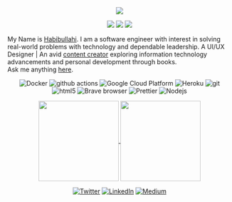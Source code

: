 <p align="center">
  <a href="https://github.com/DenverCoder1/readme-typing-svg"><img src="https://readme-typing-svg.herokuapp.com?lines=Hi,+I'm+Prince.;I+love+open-source.;I+love+React.js.;I+love+learning.;I+love+spreading+knowledge.;&center=true&width=500&height=50"></a>
</p>

<p>
<div align="center" target="_blank">
  <img src="https://img.shields.io/twitter/follow/code_alumni?style=social">
  <img src="https://img.shields.io/github/followers/princehabeeb?style=social">
  <a href="https://www.youtube.com/c/code_alumni" target="_blank">
    <img src="https://img.shields.io/youtube/channel/subscribers/UCi2uzZOxA3yyYCw6m1MWzwg?style=social">	
  </a>
</div>
</p>

My Name is [Habibullahi](https://linktr.ee/code_alumni). I am a software engineer with interest in solving real-world problems with technology and dependable leadership. A UI/UX Designer | An avid [content creator](https://www.youtube.com/@code_alumni) exploring information technology advancements and personal development through books.<br/>
Ask me anything [here](https://github.com/princehabeeb/princehabeeb/issues?q=is%3Aissue+is%3Aopen).

<div align="center">
<p>
  <img alt="Docker" src="https://img.shields.io/badge/-Docker-46a2f1?style=flat-square&logo=docker&logoColor=white" />
  <img alt="github actions" src="https://img.shields.io/badge/-Github_Actions-2088FF?style=flat-square&logo=github-actions&logoColor=white" />
  <img alt="Google Cloud Platform" src="https://img.shields.io/badge/-Google_Cloud_Platform-1a73e8?style=flat-square&logo=google-cloud&logoColor=white" />
  <img alt="Heroku" src="https://img.shields.io/badge/-Heroku-430098?style=flat-square&logo=heroku&logoColor=white" />
  <img alt="git" src="https://img.shields.io/badge/-Git-F05032?style=flat-square&logo=git&logoColor=white" />
  <img alt="html5" src="https://img.shields.io/badge/-HTML5-E34F26?style=flat-square&logo=html5&logoColor=white" />
  <img alt="Brave browser" src="https://img.shields.io/badge/-Brave_Browser-FB542B?style=flat-square&logo=brave&logoColor=white" />
  <img alt="Prettier" src="https://img.shields.io/badge/-Prettier-F7B93E?style=flat-square&logo=prettier&logoColor=white" />
  <img alt="Nodejs" src="https://img.shields.io/badge/-Nodejs-43853d?style=flat-square&logo=Node.js&logoColor=white" />
</p>

<a href="https://github.com/princehabeeb/github-readme-stats">
  <img height="180px" align="center" src="https://github-readme-stats.vercel.app/api?username=princehabeeb&show_icons=true&theme=jolly&layout=compact" />
</a>
<a href="https://github.com/princehabeeb/convoychat">
  <img height="180px" align="center" src="https://github-readme-stats.vercel.app/api/top-langs/?username=princehabeeb&langs_count=8&theme=jolly&layout=compact" />
</a>

<p> 
  <a href="https://twitter.com/code_alumni" target="_blank"><img alt="Twitter" src="https://img.shields.io/badge/twitter-%231DA1F2.svg?&style=for-the-badge&logo=twitter&logoColor=white" /></a> 
  <a href="https://www.linkedin.com/in/prince-habeeb-b57675214/" target="_blank"><img alt="LinkedIn" src="https://img.shields.io/badge/linkedin-%230077B5.svg?&style=for-the-badge&logo=linkedin&logoColor=white" /></a> 
  <a href="https://code_alumni.medium.com" target="_blank"><img alt="Medium" src="https://img.shields.io/badge/medium-%2312100E.svg?&style=for-the-badge&logo=medium&logoColor=white" /></a>
</p>
</div>
